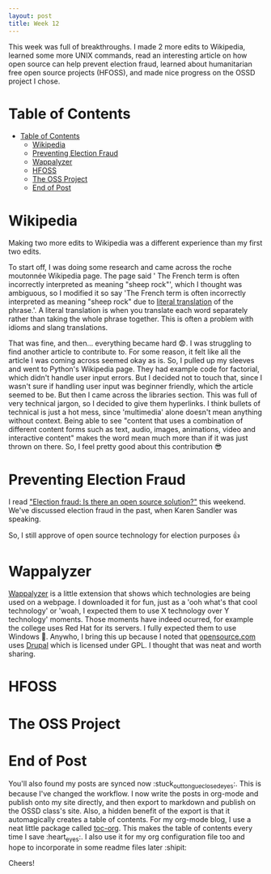 ```yaml
---
layout: post
title: Week 12
---
```


This week was full of breakthroughs. I made 2 more edits to Wikipedia, learned some more UNIX commands, read an interesting article on how open source can help prevent election fraud, learned about humanitarian free open source projects (HFOSS), and made nice progress on the OSSD project I chose.


<a id="org9735599"></a>

# Table of Contents
- [Table of Contents](#org9735599)
    - [Wikipedia](#org9c8586c)
    - [Preventing Election Fraud](#org633cf32)
    - [Wappalyzer](#org4aca8a1)
    - [HFOSS](#org22050bf)
    - [The OSS Project](#orgf753a88)
    - [End of Post](#orgb070fe3)


<a id="org9c8586c"></a>

# Wikipedia

Making two more edits to Wikipedia was a different experience than my first two edits.

To start off, I was doing some research and came across the roche moutonnée Wikipedia page. The page said ' The French term is often incorrectly interpreted as meaning "sheep rock"', which I thought was ambiguous, so I modified it so say 'The French term is often incorrectly interpreted as meaning "sheep rock" due to [literal translation](https://en.wikipedia.org/wiki/Literal_translation) of the phrase.'. A literal translation is when you translate each word separately rather than taking the whole phrase together. This is often a problem with idioms and slang translations.

That was fine, and then&#x2026; everything became hard :fearful:. I was struggling to find another article to contribute to. For some reason, it felt like all the article I was coming across seemed okay as is. So, I pulled up my sleeves and went to Python's Wikipedia page. They had example code for factorial, which didn't handle user input errors. But I decided not to touch that, since I wasn't sure if handling user input was beginner friendly, which the article seemed to be. But then I came across the libraries section. This was full of very technical jargon, so I decided to give them hyperlinks. I think bullets of technical is just a hot mess, since 'multimedia' alone doesn't mean anything without context. Being able to see "content that uses a combination of different content forms such as text, audio, images, animations, video and interactive content" makes the word mean much more than if it was just thrown on there. So, I feel pretty good about this contribution :sunglasses:


<a id="org633cf32"></a>

# Preventing Election Fraud

I read ["Election fraud: Is there an open source solution?"](https://opensource.com/article/19/9/voting-fraud-open-source-solution?) this weekend. We've discussed election fraud in the past, when Karen Sandler was speaking.

So, I still approve of open source technology for election purposes :+1:


<a id="org4aca8a1"></a>

# Wappalyzer

[Wappalyzer](https://www.wappalyzer.com/) is a little extension that shows which technologies are being used on a webpage. I downloaded it for fun, just as a 'ooh what's that cool technology' or 'woah, I expected them to use X technology over Y technology' moments. Those moments have indeed ocurred, for example the college uses Red Hat for its servers. I fully expected them to use Windows :eyes:. Anywho, I bring this up because I noted that [opensource.com](https://opensource.com/) uses [Drupal](https://www.drupal.org/) which is licensed under GPL. I thought that was neat and worth sharing.


<a id="org22050bf"></a>

# HFOSS


<a id="orgf753a88"></a>

# The OSS Project


<a id="orgb070fe3"></a>

# End of Post

You'll also found my posts are synced now :stuck<sub>out</sub><sub>tongue</sub><sub>closed</sub><sub>eyes</sub>:. This is because I've changed the workflow. I now write the posts in org-mode and publish onto my site directly, and then export to markdown and publish on the OSSD class's site. Also, a hidden benefit of the export is that it automagically creates a table of contents. For my org-mode blog, I use a neat little package called [toc-org](https://github.com/snosov1/toc-org). This makes the table of contents every time I save :heart<sub>eyes</sub>:. I also use it for my org configuration file too and hope to incorporate in some readme files later :shipit:

Cheers!
